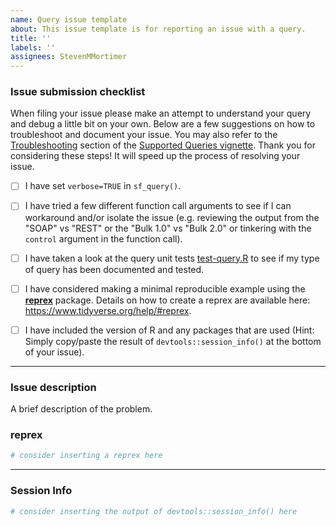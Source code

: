 ```yaml
---
name: Query issue template
about: This issue template is for reporting an issue with a query.
title: ''
labels: ''
assignees: StevenMMortimer
---
```


### Issue submission checklist

When filing your issue please make an attempt to understand your query and debug a little bit on your own. Below are a few suggestions on how to troubleshoot and document your issue. You may also refer to the [Troubleshooting](https://stevenmmortimer.github.io/salesforcer/articles/supported-queries.html#troubleshooting-1) section of the [Supported Queries vignette](https://stevenmmortimer.github.io/salesforcer/articles/supported-queries.html). Thank you for considering these steps! It will speed up the process of resolving your issue.  

  - [ ] I have set `verbose=TRUE` in `sf_query()`.
  
  - [ ] I have tried a few different function call arguments to see if I can workaround and/or isolate the issue (e.g. reviewing the output from the "SOAP" vs "REST" or the "Bulk 1.0" vs "Bulk 2.0" or tinkering with the `control` argument in the function call).
  
  - [ ] I have taken a look at the query unit tests [test-query.R](./tests/testthat/test-query.R) to see if my type of query has been documented and tested.
  
  - [ ] I have considered making a minimal reproducible example using the [**reprex**](http://reprex.tidyverse.org/) package. Details on how to create a reprex are available here: https://www.tidyverse.org/help/#reprex.
  
  - [ ] I have included the version of R and any packages that are used (Hint: Simply copy/paste the result of `devtools::session_info()` at the bottom of your issue).
  
----

### Issue description

A brief description of the problem.

### reprex

```r
# consider inserting a reprex here
```

---

### Session Info

```r
# consider inserting the output of devtools::session_info() here 
```
